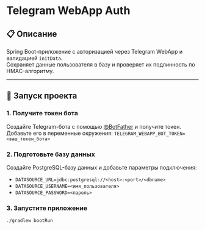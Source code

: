 # Telegram WebApp Auth

## 📋 Описание

Spring Boot-приложение с авторизацией через Telegram WebApp и валидацией `initData`.  
Сохраняет данные пользователя в базу и проверяет их подлинность по HMAC-алгоритму.

---

## 🚀 Запуск проекта

### 1. Получите токен бота
Создайте Telegram-бота с помощью [@BotFather](https://t.me/BotFather) и получите токен.
Добавьте его в переменные окружения: 
`TELEGRAM_WEBAPP_BOT_TOKEN=<ваш_токен_бота>`

### 2. Подготовьте базу данных
Создайте PostgreSQL-базу данных и добавьте параметры подключения:
  - `DATASOURCE_URL=jdbc:postgresql://<host>:<port>/<dbname>`
  - `DATASOURCE_USERNAME=<имя_пользователя>`
  - `DATASOURCE_PASSWORD=<пароль>`

### 3. Запустите приложение
  `./gradlew bootRun`
